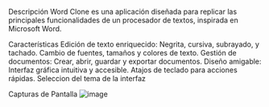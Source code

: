 Descripción
Word Clone es una aplicación diseñada para replicar las principales funcionalidades de un procesador de textos, inspirada en Microsoft Word.


Características
Edición de texto enriquecido:
Negrita, cursiva, subrayado, y tachado.
Cambio de fuentes, tamaños y colores de texto.
Gestión de documentos:
Crear, abrir, guardar y exportar documentos.
Diseño amigable:
Interfaz gráfica intuitiva y accesible.
Atajos de teclado para acciones rápidas.
Seleccion del tema de la interfaz

Capturas de Pantalla
![image](https://github.com/user-attachments/assets/b3de3393-5aba-4797-96f0-ede3d3e994df)


